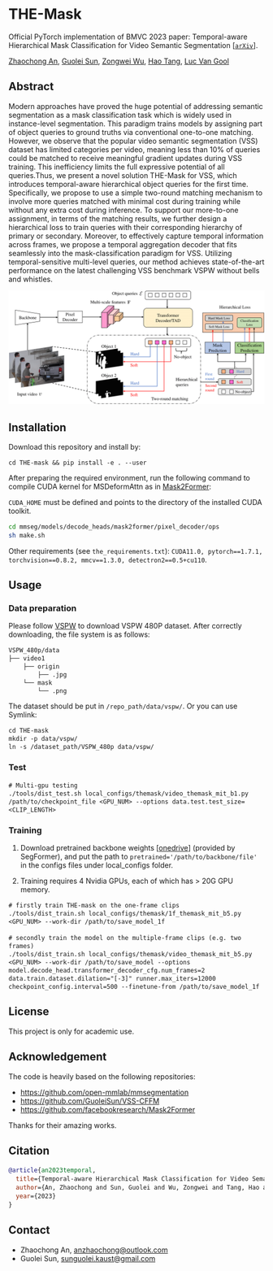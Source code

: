 # THE-Mask
Official PyTorch implementation of BMVC 2023 paper: Temporal-aware Hierarchical Mask Classification for Video Semantic Segmentation [[`arXiv`](https://arxiv.org/abs/2309.08020)].

[Zhaochong An](https://zhaochongan.github.io/), [Guolei Sun](https://guoleisun.github.io/), [Zongwei Wu](https://sites.google.com/view/zwwu/accueil), [Hao Tang](https://ha0tang.github.io/), [Luc Van Gool](https://ee.ethz.ch/the-department/faculty/professors/person-detail.OTAyMzM=.TGlzdC80MTEsMTA1ODA0MjU5.html)

## Abstract
Modern approaches have proved the huge potential of addressing semantic segmentation as a mask classification task which is widely used in instance-level segmentation. This paradigm trains models by assigning part of object queries to ground truths via conventional one-to-one matching. However, we observe that the popular video semantic segmentation (VSS) dataset has limited categories per video, meaning less than 10% of queries could be matched to receive meaningful gradient updates during VSS training. This inefficiency limits the full expressive potential of all queries.Thus, we present a novel solution THE-Mask for VSS, which introduces temporal-aware hierarchical object queries for the first time. Specifically, we propose to use a simple two-round matching mechanism to involve more queries matched with minimal cost during training while without any extra cost during inference. To support our more-to-one assignment, in terms of the matching results, we further design a hierarchical loss to train queries with their corresponding hierarchy of primary or secondary. Moreover, to effectively capture temporal information across frames, we propose a temporal aggregation decoder that fits seamlessly into the mask-classification paradigm for VSS. Utilizing temporal-sensitive multi-level queries, our method achieves state-of-the-art performance on the latest challenging VSS benchmark VSPW without bells and whistles.


![block images](./arch.png)


## Installation
Download this repository and install by:
```
cd THE-mask && pip install -e . --user
```

After preparing the required environment, run the following command to compile CUDA kernel for MSDeformAttn as in [Mask2Former](https://github.com/facebookresearch/Mask2Former/blob/main/INSTALL.md):

`CUDA_HOME` must be defined and points to the directory of the installed CUDA toolkit.

```bash
cd mmseg/models/decode_heads/mask2former/pixel_decoder/ops
sh make.sh
```

Other requirements (see `the_requirements.txt`):
```CUDA11.0, pytorch==1.7.1, torchvision==0.8.2, mmcv==1.3.0, detectron2==0.5+cu110```.

## Usage
### Data preparation
Please follow [VSPW](https://github.com/sssdddwww2/vspw_dataset_download) to download VSPW 480P dataset.
After correctly downloading, the file system is as follows:
```
VSPW_480p/data
├── video1
    ├── origin
        ├── .jpg
    └── mask
        └── .png
```
The dataset should be put in ```/repo_path/data/vspw/```. Or you can use Symlink: 
```
cd THE-mask
mkdir -p data/vspw/
ln -s /dataset_path/VSPW_480p data/vspw/
```

### Test
```
# Multi-gpu testing
./tools/dist_test.sh local_configs/themask/video_themask_mit_b1.py /path/to/checkpoint_file <GPU_NUM> --options data.test.test_size=<CLIP_LENGTH>
```

### Training
1. Download pretrained backbone weights [[onedrive](https://connecthkuhk-my.sharepoint.com/:f:/g/personal/xieenze_connect_hku_hk/EvOn3l1WyM5JpnMQFSEO5b8B7vrHw9kDaJGII-3N9KNhrg?e=cpydzZ)] (provided by SegFormer), and put the path to ```pretrained='/path/to/backbone/file'``` in the configs files under local_configs folder.

2. Training requires 4 Nvidia GPUs, each of which has > 20G GPU memory.
```
# firstly train THE-mask on the one-frame clips
./tools/dist_train.sh local_configs/themask/1f_themask_mit_b5.py <GPU_NUM> --work-dir /path/to/save_model_1f

# secondly train the model on the multiple-frame clips (e.g. two frames)
./tools/dist_train.sh local_configs/themask/video_themask_mit_b5.py <GPU_NUM> --work-dir /path/to/save_model --options model.decode_head.transformer_decoder_cfg.num_frames=2 data.train.dataset.dilation="[-3]" runner.max_iters=12000 checkpoint_config.interval=500 --finetune-from /path/to/save_model_1f
```

## License
This project is only for academic use.

## Acknowledgement
The code is heavily based on the following repositories:
- https://github.com/open-mmlab/mmsegmentation
- https://github.com/GuoleiSun/VSS-CFFM
- https://github.com/facebookresearch/Mask2Former

Thanks for their amazing works.

## Citation
```bibtex
@article{an2023temporal,
  title={Temporal-aware Hierarchical Mask Classification for Video Semantic Segmentation},
  author={An, Zhaochong and Sun, Guolei and Wu, Zongwei and Tang, Hao and Van Gool, Luc},
  year={2023}
}
```
## Contact
- Zhaochong An, anzhaochong@outlook.com
- Guolei Sun, sunguolei.kaust@gmail.com